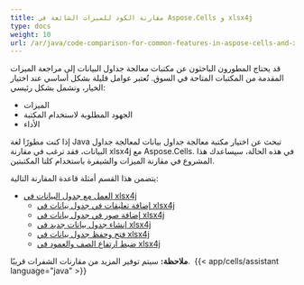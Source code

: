 ```yaml
---
title: مقارنة الكود للميزات الشائعة في Aspose.Cells و xlsx4j
type: docs
weight: 10
url: /ar/java/code-comparison-for-common-features-in-aspose-cells-and-xlsx4j/
---
```


قد يحتاج المطورون الباحثون عن مكتبات معالجة جداول البيانات إلى مراجعة الميزات المقدمة من المكتبات المتاحة في السوق. تُعتبر عوامل قليلة بشكل أساسي عند اختيار الخيار، وتشمل بشكل رئيسي:

- الميزات
- الجهود المطلوبة لاستخدام المكتبة
- الأداء

إذا كنت مطورًا لغة Java تبحث عن اختيار مكتبة معالجة جداول بيانات لمعالجة جداول البيانات، فقد ترغب في مقارنة xlsx4j مع Aspose.Cells. في هذه الحالة، سيساعدك هذا المشروع في مقارنة الميزات والشيفرة باستخدام كلتا المكتبتين.

يتضمن هذا القسم أمثلة قاعدة المقارنة التالية:

- [العمل مع جدول البيانات في xlsx4j](/cells/ar/java/working-with-spreadsheet-in-xlsx4j/)
  - [إضافة تعليقات في جدول بيانات في xlsx4j](/cells/ar/java/add-comments-in-spreadsheet-in-xlsx4j/)
  - [إضافة صور في جدول بيانات في xlsx4j](/cells/ar/java/add-images-in-spreadsheet-in-xlsx4j/)
  - [إنشاء جدول بيانات جديد في xlsx4j](/cells/ar/java/create-new-spreadsheet-in-xlsx4j/)
  - [فتح وحفظ جدول بيانات في xlsx4j](/cells/ar/java/open-and-save-spreadsheet-in-xlsx4j/)
  - [ضبط ارتفاع الصف والعمود في xlsx4j](/cells/ar/java/row-column-height-adjustment-in-xlsx4j/)

**ملاحظة:** سيتم توفير المزيد من مقارنات الشفرات قريبًا. 
{{< app/cells/assistant language="java" >}}
